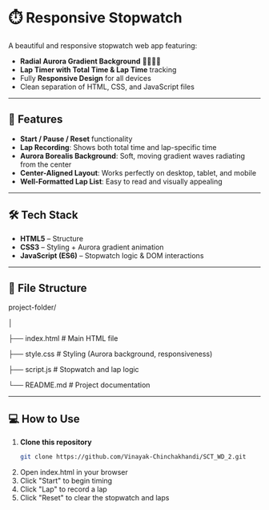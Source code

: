 # ⏱️ Responsive Stopwatch

A beautiful and responsive stopwatch web app featuring:
- **Radial Aurora Gradient Background** 🌌💚💜💙
- **Lap Timer with Total Time & Lap Time** tracking
- Fully **Responsive Design** for all devices
- Clean separation of HTML, CSS, and JavaScript files

---

## 🚀 Features
- **Start / Pause / Reset** functionality
- **Lap Recording**: Shows both total time and lap-specific time
- **Aurora Borealis Background**: Soft, moving gradient waves radiating from the center
- **Center-Aligned Layout**: Works perfectly on desktop, tablet, and mobile
- **Well-Formatted Lap List**: Easy to read and visually appealing

---

## 🛠️ Tech Stack
- **HTML5** – Structure
- **CSS3** – Styling + Aurora gradient animation
- **JavaScript (ES6)** – Stopwatch logic & DOM interactions

---

## 📂 File Structure
project-folder/

│

├── index.html # Main HTML file

├── style.css # Styling (Aurora background, responsiveness)

├── script.js # Stopwatch and lap logic

└── README.md # Project documentation

---

## 💻 How to Use
1. **Clone this repository**
   ```bash
   git clone https://github.com/Vinayak-Chinchakhandi/SCT_WD_2.git
2. Open index.html in your browser
3. Click "Start" to begin timing
4. Click "Lap" to record a lap
5. Click "Reset" to clear the stopwatch and laps
